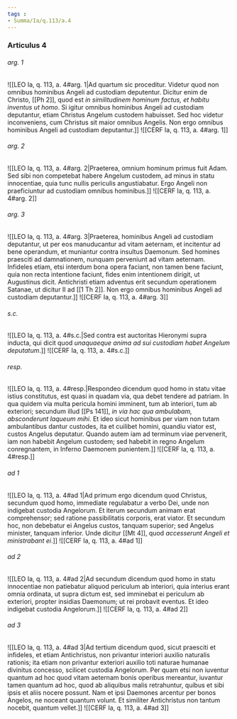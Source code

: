 ```yaml
---
tags : 
- Summa/Ia/q.113/a.4
---
```


### Articulus 4

###### arg. 1
![[LEO Ia, q. 113, a. 4#arg. 1|Ad quartum sic proceditur. Videtur quod non omnibus hominibus Angeli ad custodiam deputentur. Dicitur enim de Christo, [[Ph 2]], quod est *in similitudinem hominum factus, et habitu inventus ut homo*. Si igitur omnibus hominibus Angeli ad custodiam deputantur, etiam Christus Angelum custodem habuisset. Sed hoc videtur inconveniens, cum Christus sit maior omnibus Angelis. Non ergo omnibus hominibus Angeli ad custodiam deputantur.]]
![[CERF Ia, q. 113, a. 4#arg. 1]]

###### arg. 2
![[LEO Ia, q. 113, a. 4#arg. 2|Praeterea, omnium hominum primus fuit Adam. Sed sibi non competebat habere Angelum custodem, ad minus in statu innocentiae, quia tunc nullis periculis angustiabatur. Ergo Angeli non praeficiuntur ad custodiam omnibus hominibus.]]
![[CERF Ia, q. 113, a. 4#arg. 2]]

###### arg. 3
![[LEO Ia, q. 113, a. 4#arg. 3|Praeterea, hominibus Angeli ad custodiam deputantur, ut per eos manuducantur ad vitam aeternam, et incitentur ad bene operandum, et muniantur contra insultus Daemonum. Sed homines praesciti ad damnationem, nunquam perveniunt ad vitam aeternam. Infideles etiam, etsi interdum bona opera faciant, non tamen bene faciunt, quia non recta intentione faciunt, fides enim intentionem dirigit, ut Augustinus dicit. Antichristi etiam adventus erit secundum operationem Satanae, ut dicitur II ad [[1 Th 2]]. Non ergo omnibus hominibus Angeli ad custodiam deputantur.]]
![[CERF Ia, q. 113, a. 4#arg. 3]]

###### s.c.
![[LEO Ia, q. 113, a. 4#s.c.|Sed contra est auctoritas Hieronymi supra inducta, qui dicit quod *unaquaeque anima ad sui custodiam habet Angelum deputatum*.]]
![[CERF Ia, q. 113, a. 4#s.c.]]

###### resp.
![[LEO Ia, q. 113, a. 4#resp.|Respondeo dicendum quod homo in statu vitae istius constitutus, est quasi in quadam via, qua debet tendere ad patriam. In qua quidem via multa pericula homini imminent, tum ab interiori, tum ab exteriori; secundum illud [[Ps 141]], *in via hac qua ambulabam, absconderunt laqueum mihi*. Et ideo sicut hominibus per viam non tutam ambulantibus dantur custodes, ita et cuilibet homini, quandiu viator est, custos Angelus deputatur. Quando autem iam ad terminum viae pervenerit, iam non habebit Angelum custodem; sed habebit in regno Angelum conregnantem, in Inferno Daemonem punientem.]]
![[CERF Ia, q. 113, a. 4#resp.]]

###### ad 1
![[LEO Ia, q. 113, a. 4#ad 1|Ad primum ergo dicendum quod Christus, secundum quod homo, immediate regulabatur a verbo Dei, unde non indigebat custodia Angelorum. Et iterum secundum animam erat comprehensor; sed ratione passibilitatis corporis, erat viator. Et secundum hoc, non debebatur ei Angelus custos, tanquam superior; sed Angelus minister, tanquam inferior. Unde dicitur [[Mt 4]], quod *accesserunt Angeli et ministrabant ei*.]]
![[CERF Ia, q. 113, a. 4#ad 1]]

###### ad 2
![[LEO Ia, q. 113, a. 4#ad 2|Ad secundum dicendum quod homo in statu innocentiae non patiebatur aliquod periculum ab interiori, quia interius erant omnia ordinata, ut supra dictum est, sed imminebat ei periculum ab exteriori, propter insidias Daemonum; ut rei probavit eventus. Et ideo indigebat custodia Angelorum.]]
![[CERF Ia, q. 113, a. 4#ad 2]]

###### ad 3
![[LEO Ia, q. 113, a. 4#ad 3|Ad tertium dicendum quod, sicut praesciti et infideles, et etiam Antichristus, non privantur interiori auxilio naturalis rationis; ita etiam non privantur exteriori auxilio toti naturae humanae divinitus concesso, scilicet custodia Angelorum. Per quam etsi non iuventur quantum ad hoc quod vitam aeternam bonis operibus mereantur, iuvantur tamen quantum ad hoc, quod ab aliquibus malis retrahuntur, quibus et sibi ipsis et aliis nocere possunt. Nam et ipsi Daemones arcentur per bonos Angelos, ne noceant quantum volunt. Et similiter Antichristus non tantum nocebit, quantum vellet.]]
![[CERF Ia, q. 113, a. 4#ad 3]]


